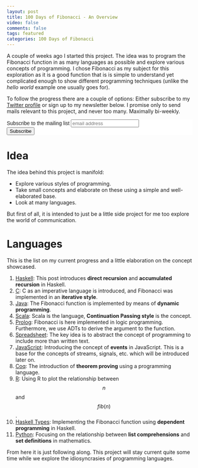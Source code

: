 ```yaml
---
layout: post
title: 100 Days of Fibonacci - An Overview
video: false
comments: false
tags: featured
categories: 100 Days of Fibonacci
---
```


A couple of weeks ago I started this project. The idea was to program
the Fibonacci function in as many languages as possible
and explore various concepts of
programming. I chose Fibonacci as my subject for this exploration as
it is a good function that is is simple to understand yet complicated
enough to show different programming techniques (unlike the _hello world_
example one usually goes for).

To follow the progress there are a couple of options: Either subscribe
to my [Twitter profile](https://twitter.com/madspbuch) or sign up to
my newsletter below. I promise only to send mails relevant to this
project, and never too many. Maximally bi-weekly. 

<!-- Begin MailChimp Signup Form -->
<link href="//cdn-images.mailchimp.com/embedcode/horizontal-slim-10_7.css" rel="stylesheet" type="text/css">
<style type="text/css">
    #mc_embed_signup{background:#fff; clear:left; font:14px Helvetica,Arial,sans-serif; width:100%;}
    /* Add your own MailChimp form style overrides in your site stylesheet or in this style block.
       We recommend moving this block and the preceding CSS link to the HEAD of your HTML file. */
</style>
<div id="mc_embed_signup">
<form action="//madsbuch.us13.list-manage.com/subscribe/post?u=8d0671561804ecce8e34db3b9&amp;id=d8bd28f62c" method="post" id="mc-embedded-subscribe-form" name="mc-embedded-subscribe-form" class="validate" target="_blank" novalidate>
    <div id="mc_embed_signup_scroll">
    <label for="mce-EMAIL">Subscribe to the mailing list</label>
    <input type="email" value="" name="EMAIL" class="email" id="mce-EMAIL" placeholder="email address" required>
    <!-- real people should not fill this in and expect good things - do not remove this or risk form bot signups-->
    <div style="position: absolute; left: -5000px;" aria-hidden="true"><input type="text" name="b_8d0671561804ecce8e34db3b9_d8bd28f62c" tabindex="-1" value=""></div>
    <div class="clear"><input type="submit" value="Subscribe" name="subscribe" id="mc-embedded-subscribe" class="button"></div>
    </div>
</form>
</div>
<!--End mc_embed_signup-->

# Idea
The idea behind this project is manifold:

* Explore various styles of programming.
* Take small concepts and elaborate on these using a simple
  and well-elaborated base.
* Look at many languages.

But first of all, it is intended to just be a little side project
for me too explore the world of communication.

# Languages
This is the list on my current progress and a little elaboration on
the concept showcased.

1.  [Haskell](/blog/100-days-of-fibonacci-day-0-haskell/):
    This post introduces __direct recursion__ and __accumulated recursion__
    in Haskell.
2.  [C](/blog/100-days-of-fibonacci-day-1-c/):
    C as an imperative language is introduced, and Fibonacci was implemented
    in an __iterative style__.
3.  [Java](/blog/100-days-of-fibonacci-day-2-java/):
    The Fibonacci function is implemented by means of
    __dynamic programming__.
4.  [Scala](/blog/100-days-of-fibonacci-day-3-scala/):
    Scala is the language, __Continuation Passing style__ is the concept.
5.  [Prolog](/blog/100-days-of-fibonacci-day-4-prolog/):
    Fibonacci is here implemented in logic programming. Furthermore, we use
    ADTs to derive the argument to the function.
6.  [Spreadsheet](/blog/100-days-of-fibonacci-day-5-spreadsheet/):
    The key idea is to abstract the concept of programming to include more
    than written text.
7.  [JavaScript](/blog/100-days-of-fibonacci-day-6-javascript/):
    Introducing the concept of __events__ in JavaScript. This is a base for
    the concepts of streams, signals, etc. which will be introduced later on.
8.  [Coq](/blog/100-days-of-fibonacci-day-7-coq/):
    The introduction of __theorem proving__ using a programming language.
9.  [R](/blog/100-days-of-fibonacci-day-8-r/): Using R to plot the
    relationship between $$n$$ and $$fib(n)$$.
10. [Haskell Types](/blog/100-days-of-fibonacci-day-9-haskell-types/):
    Implementing the Fibonacci function using __dependent programming__
    in Haskell.
11. [Python](/blog/100-days-of-fibonacci-day-10-python/):
    Focusing on the relationship between __list comprehensions__ and
    __set definitions__ in mathematics.

From here it is just following along. This project will stay current
quite some time while we explore the idiosyncrasies of programming
languages.

